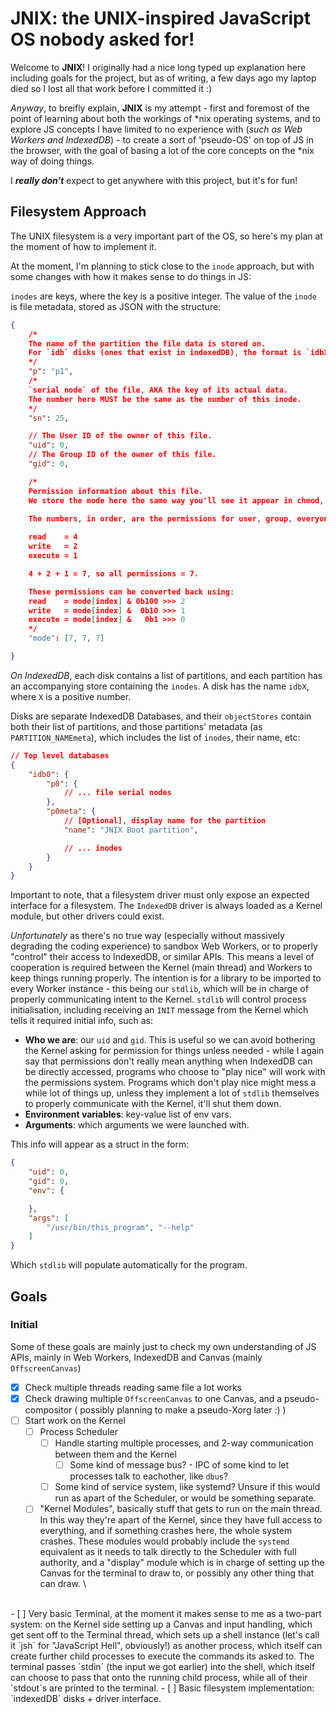 # JNIX: the UNIX-inspired JavaScript OS nobody asked for!
Welcome to **JNIX**! I originally had a nice long typed up explanation here including goals for the project, but as of writing, a few days ago my laptop died so I lost all that work before I committed it :)

_Anyway_, to breifly explain, **JNIX** is my attempt - first and foremost of the point of learning about both the workings of *nix operating systems, and to explore JS concepts I have limited to no experience with (_such as Web Workers and IndexedDB_) - to create a sort of 'pseudo-OS' on top of JS in the browser, with the goal of basing a lot of the core concepts on the *nix way of doing things.

I _**really don't**_ expect to get anywhere with this project, but it's for fun!

## Filesystem Approach
The UNIX filesystem is a very important part of the OS, so here's my plan at the moment of how to implement it.

At the moment, I'm planning to stick close to the `inode` approach, but with some changes with how it makes sense to do things in JS:

`inodes` are keys, where the key is a positive integer. The value of the `inode` is file metadata, stored as JSON with the structure:
```json
{
    /*
    The name of the partition the file data is stored on.
    For `idb` disks (ones that exist in indexedDB), the format is `idbXpY`, where X is the unique number of the disk, and Y is the partition number.
    */
    "p": "p1",
    /*
    `serial node` of the file, AKA the key of its actual data.
    The number here MUST be the same as the number of this inode.
    */
    "sn": 25,

    // The User ID of the owner of this file.
    "uid": 0,
    // The Group ID of the owner of this file.
    "gid": 0,

    /*
    Permission information about this file.
    We store the mode here the same way you'll see it appear in chmod, and as an array as that makes things slightly less verbose to read permissions back.
    
    The numbers, in order, are the permissions for user, group, everyone.

    read    = 4
    write   = 2
    execute = 1

    4 + 2 + 1 = 7, so all permissions = 7.

    These permissions can be converted back using:
    read    = mode[index] & 0b100 >>> 2
    write   = mode[index] &  0b10 >>> 1
    execute = mode[index] &   0b1 >>> 0
    */
    "mode": [7, 7, 7]

}
```
*On IndexedDB*, each disk contains a list of partitions, and each partition has an accompanying store containing the `inodes`. A disk has the name `idbX`, where `X` is a positive number.

Disks are separate IndexedDB Databases, and their `objectStores` contain both their list of partitions, and those partitions' metadata (as `PARTITION_NAMEmeta`), which includes the list of `inodes`, their name, etc:
```json
// Top level databases
{
    "idb0": {
        "p0": {
            // ... file serial nodes
        },
        "p0meta": {
            // [Optional], display name for the partition
            "name": "JNIX Boot partition",

            // ... inodes
        }
    }
}
```

Important to note, that a filesystem driver must only expose an expected interface for a filesystem. The `IndexedDB` driver is always loaded as a Kernel module, but other drivers could exist.

_Unfortunately_ as there's no true way (especially without massively degrading the coding experience) to sandbox Web Workers, or to properly "control" their access to IndexedDB, or similar APIs. This means a level of cooperation is required between the Kernel (main thread) and Workers to keep things running properly. The intention is for a library to be imported to every Worker instance - this being our `stdlib`, which will be in charge of properly communicating intent to the Kernel. `stdlib` will control process initialisation, including receiving an `INIT` message from the Kernel which tells it required initial info, such as:
  - **Who we are**: our `uid` and `gid`. This is useful so we can avoid bothering the Kernel asking for permission for things unless needed - while I again say that permissions don't really mean anything when IndexedDB can be directly accessed, programs who choose to "play nice" will work with the permissions system. Programs which don't play nice might mess a while lot of things up, unless they implement a lot of `stdlib` themselves to properly communicate with the Kernel, it'll shut them down.
  - **Environment variables**: key-value list of env vars.
  - **Arguments**: which arguments we were launched with.
  
This info will appear as a struct in the form:
```json
{
    "uid": 0,
    "gid": 0,
    "env": {

    },
    "args": [
        "/usr/bin/this_program", "--help"
    ]
}
```
Which `stdlib` will populate automatically for the program.

## Goals

### Initial
Some of these goals are mainly just to check my own understanding of JS APIs, mainly in Web Workers, IndexedDB and Canvas (mainly `OffscreenCanvas`)
  - [x] Check multiple threads reading same file a lot works
  - [x] Check drawing multiple `OffscreenCanvas` to one Canvas, and a pseudo-compositor ( possibly planning to make a pseudo-Xorg later :) )
  - [ ] Start work on the Kernel
    - [ ] Process Scheduler
      - [ ] Handle starting multiple processes, and 2-way communication between them and the Kernel
        - [ ] Some kind of message bus? - IPC of some kind to let processes talk to eachother, like `dbus`?
      - [ ] Some kind of service system, like systemd? Unsure if this would run as apart of the Scheduler, or would be something separate.
    - [ ] "Kernel Modules", basically stuff that gets to run on the main thread. In this way they're apart of the Kernel, since they have full access to everything, and if something crashes here, the whole system crashes. These modules would probably include the `systemd` equivalent as it needs to talk directly to the Scheduler with full authority, and a "display" module which is in charge of setting up the Canvas for the terminal to draw to, or possibly any other thing that can draw. \
  <br>
  - [ ] Very basic Terminal, at the moment it makes sense to me as a two-part system: on the Kernel side setting up a Canvas and input handling, which get sent off to the Terminal thread, which sets up a shell instance (let's call it `jsh` for "JavaScript Hell", obviously!) as another process, which itself can create further child processes to execute the commands its asked to. The terminal passes `stdin` (the input we got earlier) into the shell, which itself can choose to pass that onto the running child process, while all of their `stdout`s are printed to the terminal.
  - [ ] Basic filesystem implementation: `indexedDB` disks + driver interface.